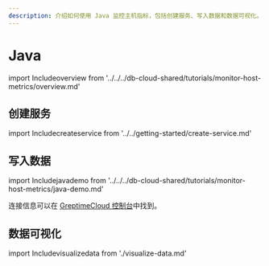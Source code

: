 ```yaml
---
description: 介绍如何使用 Java 监控主机指标，包括创建服务、写入数据和数据可视化。
---
```


# Java

import Includeoverview from '../../../db-cloud-shared/tutorials/monitor-host-metrics/overview.md' 

<Includeoverview/>

## 创建服务

import Includecreateservice from '../../getting-started/create-service.md' 

<Includecreateservice/>

## 写入数据

import Includejavademo from '../../../db-cloud-shared/tutorials/monitor-host-metrics/java-demo.md' 

<Includejavademo/>

连接信息可以在 [GreptimeCloud 控制台](https://console.greptime.cloud/service)中找到。

## 数据可视化

import Includevisualizedata from './visualize-data.md' 

<Includevisualizedata/>
